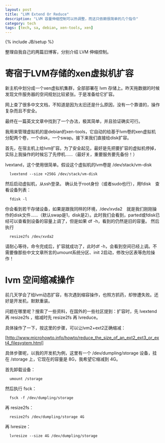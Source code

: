 ```yaml
---
layout: post
title: "LVM Extend Or Reduce"
description: "LVM 容量伸缩控制可以热调整，而这只依赖很简单的几个指令"
category: tech
tags: [tech, sa, debian, xen-tools, xen]
---
```

{% include JB/setup %}

整理自我自己的两篇旧博客，分别介绍 LVM 伸缩控制。

# 寄宿于LVM存储的xen虚拟机扩容

新主机中划分成一个xen虚拟机集群，全部部署在 lvm 存储上。昨天拖数据的时候发现文件服务器的空间规划比较紧张。于是准备给它扩容。

网上查了很多中文文档，不知道是因为太旧还是什么原因，没有一个靠谱的，操作复杂而且不安全。

最终在一篇英文文章中找到了一个办法，极其简单，并且验证确实可行。

我用来管理虚拟机的是debian的xen-tools，它自动的给基于lvm卷的xen虚拟机分配两个卷，一个disk，一个swap。接下来我们直接给disk扩容。

首先，在宿主机上给lvm扩容。为了安全起见，最好是先把要扩容的虚拟机停掉，实际上我操作的时候忘了先停机……（最好关，重要服务要先备份！）

lvextand，这个使用很简单。假设这个虚拟机的lvm卷是 /dev/stack/vm-disk

```
  lvextend --size +256G /dev/stack/vm-disk  
```

然后启动虚拟机，从ssh登录。
确认处于root身份（或者sudo也行），用fdisk　查看设备列表：

```
  fdisk -l  
```

你会看到若干存储设备，如果是跟我同样的环境，/dev/xvda2　就是我们刚刚操作的disk文件……（默认swap是1，disk是2）。此时我们会看到，parted或fdisk已经可以查看到设备的容量上调了，但是如果 df -h，看到的仍然是旧的容量。
然后执行

```
  resize2fs /dev/xvda2  
```

请耐心等待，命令完成后，扩容就成功了，此时df -h，会看到空间已经上调。不需要像那些中文文章所言的umount系统分区、init 2启动，修改分区表等危险操作！

# lvm 空间缩减操作

前几天学会了给lvm动态扩容，有次遇到缩容操作，也照方抓药，却惨遭失败。还好是开发机，默默重装。

问题在哪里呢？搜索了一些资料，在国外的一些社区提到：扩容时，先 lvextend 再 resize2fs ，缩减时先 resize2fs 再 lvreduce。

具体操作了一下，按这里的步骤，可以让lvm2+ext2正确缩减：

[http://www.microhowto.info/howto/reduce_the_size_of_an_ext2_ext3_or_ext4_filesystem.html]

具体步骤呢，以我的开发机为例，这里有一个 /dev/dumpling/storage 设备，挂在 /storage 上，它现在的容量是 8G，我希望它缩减到 4G。

首先卸载设备：

```
  umount /storage  
```

然后执行 fsck：

```
  fsck -f /dev/dumpling/storage  
```

再 resize2fs：

```
  resize2fs /dev/dumpling/storage 4G  
```

再 lvresize：

```
  lvresize --size 4G /dev/dumpling/storage  
```